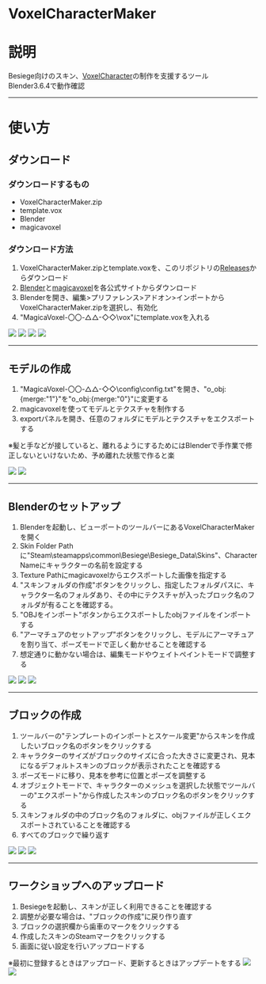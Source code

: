 # VoxelCharacterMaker

# 説明
Besiege向けのスキン、[VoxelCharacter](https://steamcommunity.com/workshop/filedetails/?id=2555529376)の制作を支援するツール  
Blender3.6.4で動作確認

***
# 使い方
## ダウンロード
### ダウンロードするもの
* VoxelCharacterMaker.zip
* template.vox
* Blender
* magicavoxel

### ダウンロード方法
1. VoxelCharacterMaker.zipとtemplate.voxを、このリポジトリの[Releases](https://github.com/Gomanosuke/VoxelCharacterMaker/releases)からダウンロード
1. [Blender](https://www.blender.org/download/)と[magicavoxel](https://ephtracy.github.io/index.html?page=mv_main)を各公式サイトからダウンロード
1. Blenderを開き、編集>プリファレンス>アドオン>インポートからVoxelCharacterMaker.zipを選択し、有効化
1. "MagicaVoxel-〇〇-△△-◇◇\vox"にtemplate.voxを入れる

![](Documentation/プリファレンス.png)
![](Documentation/インストール.png)
![](Documentation/有効化.png)
![](Documentation/テンプレート.png)

***
## モデルの作成
1. "MagicaVoxel-〇〇-△△-◇◇\config\config.txt"を開き、"o_obj:{merge:"1"}"を"o_obj:{merge:"0"}"に変更する
2. magicavoxelを使ってモデルとテクスチャを制作する
3. exportパネルを開き、任意のフォルダにモデルとテクスチャをエクスポートする

※髪と手などが接していると、離れるようにするためにはBlenderで手作業で修正しないといけないため、予め離れた状態で作ると楽

![](Documentation/merge.png)
![](Documentation/export.png)
***
## Blenderのセットアップ
1. Blenderを起動し、ビューポートのツールバーにあるVoxelCharacterMakerを開く
1. Skin Folder Pathに"Steam\steamapps\common\Besiege\Besiege_Data\Skins"、Character Nameにキャラクターの名前を設定する
1. Texture Pathにmagicavoxelからエクスポートした画像を指定する
1. "スキンフォルダの作成"ボタンをクリックし、指定したフォルダパスに、キャラクター名のフォルダあり、その中にテクスチャが入ったブロック名のフォルダが有ることを確認する。
1. "OBJをインポート"ボタンからエクスポートしたobjファイルをインポートする
1. "アーマチュアのセットアップ"ボタンをクリックし、モデルにアーマチュアを割り当て、ポーズモードで正しく動かせることを確認する
1. 想定通りに動かない場合は、編集モードやウェイトペイントモードで調整する

![](Documentation/setup.png)
![](Documentation/フォルダ.png)
![](Documentation/pose01.png)
***
## ブロックの作成
1. ツールバーの"テンプレートのインポートとスケール変更"からスキンを作成したいブロック名のボタンをクリックする
1. キャラクターのサイズがブロックのサイズに合った大きさに変更され、見本になるデフォルトスキンのブロックが表示されたことを確認する
1. ポーズモードに移り、見本を参考に位置とポーズを調整する
1. オブジェクトモードで、キャラクターのメッシュを選択した状態でツールバーの"エクスポート"から作成したスキンのブロック名のボタンをクリックする
2. スキンフォルダの中のブロック名のフォルダに、objファイルが正しくエクスポートされていることを確認する
3. すべてのブロックで繰り返す
   
![](Documentation/pose02.png)
![](Documentation/export_obj.png)
![](Documentation/startingblock.png)
***
## ワークショップへのアップロード
1. Besiegeを起動し、スキンが正しく利用できることを確認する
2. 調整が必要な場合は、"ブロックの作成"に戻り作り直す
3. ブロックの選択欄から歯車のマークをクリックする
4. 作成したスキンのSteamマークをクリックする
5. 画面に従い設定を行いアップロードする  

※最初に登録するときはアップロード、更新するときはアップデートをする
![](Documentation/upload01.png)
![](Documentation/upload02.png)
